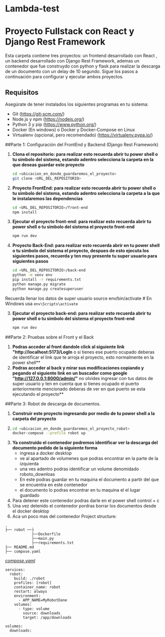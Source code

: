 # Lambda-test
# Proyecto Fullstack con React y Django Rest Framework

Esta carpeta contiene tres proyectos: un frontend desarrollado con React , un backend desarrollado con Django Rest Framework, ademas un contenedor que fue construydo con python y flask para realizar la descarga de un documento con un delay de 10 segundo. Sigue los pasos a continuación para configurar y ejecutar ambos proyectos.

## Requisitos

Asegúrate de tener instalados los siguientes programas en tu sistema:

- Git (https://git-scm.com/)
- Node.js y npm (https://nodejs.org/)
- Python 3 y pip (https://www.python.org/)
- Docker (En windows) o Docker y Docker-Compose en Linux
- Virtualenv (opcional, pero recomendado) (https://virtualenv.pypa.io/)


##Parte 1: Configuración del FrontEnd y Backend  (Django Rest Framework)

1. **Clona el repositorio: para realizar esto recuerda abrir tu power shell o tu simbolo del sistema, estando adentro selecciona la carpeta en la que deseas guardar este proyecto**

   ```bash
   cd <ubicacion_en_donde_guardaremos_el_proyecto>
   git clone <URL_DEL_REPOSITORIO>
2. **Proyecto FrontEnd: para realizar esto recuerda abrir tu power shell o tu simbolo del sistema, estando adentro selecciona la carpeta a la que le instalaremos las dependencias**

   ```bash
   cd <URL_DEL_REPOSITORIO>/front-end
   npm install
3. **Ejecutar el proyecto front-end: para realizar esto recuerda abrir tu power shell o tu simbolo del sistema el proyecto front-end**

   ```bash
   npm run dev

4. **Proyecto Back-End: para realizar esto recuerda abrir en tu power shell o tu simbolo del sistema el proyecto, despues de esto ejecuta los siguientes pasos, recuerda y ten muy presente tu super usuario para siguientes pasos**

   ```bash
   cd <URL_DEL_REPOSITORIO>/back-end
   python -m venv env
   pip install -r requirements.txt
   python manage.py migrate
   python manage.py createsuperuser
   
Recuerda llenar los datos de super usuario
source env/bin/activate  # En Windows usa `env\Scripts\activate`

3. **Ejecutar el proyecto back-end: para realizar esto recuerda abrir tu power shell o tu simbolo del sistema el proyecto front-end**

   ```bash
   npm run dev

##Parte 2: Pruebas sobre el Front y el Back
1. **Podras acceder al front dandole click al siguiente link "http://localhost:5173/LogIn** o si tienes ese puerto ocupado deberas de identificar el link que te arroja el proyecto, esto normalmente en la power shell**
2. **Podras acceder al back y mirar sus modificaciones copiando y pegando el siguiente link en un buscador como google "http://127.0.0.1:8000/admin/"** no olvides ingresar con tus datos de super usuario y ten en cuenta que si tienes ocupado el puerto anteriormente mencionado deberas de ver en que puerto se esta ejecutando el proyecto**

##Parte 3: Robot de descarga de documentos.
1. **Construir este proyecto ingresando por medio de tu power shell a la carpeta del proyecto**
2. ```bash
   cd <ubicacion_en_donde_guardaremos_el_proyecto_robot>
   docker-compose --profile robot up
3. **Ya construido el contenedor podremos identificar ver la descarga del documento pedido de la siguiente forma**
   -  ingresa a docker desktop
   -  ve al apartado de volumenes que podras encontrar en la parte de la izquierda
   -  una ves adentro podras identificar un volume denomidado roboto_downloas
   -  En este podras guardar en tu maquina el documento a partir del que se encuentra en este contenedor
   -  el documento lo podras encontrar en tu maquina el el lugar guardado
4. Para detener este contenedor podras darle en el power shell control + c
5. Una vez detenido el contenedor pordras borrar los documentos desde el docker desktop
6. Aca un poco mas del contenedor
   Project structure:

```
.
├── robot ──├
            ├──Dockerfile
            ├──main.py
            ├──requirements.txt
├── README.md
├── compose.yaml
```

[_compose.yaml_](compose.yaml)

```
services:
  robot:
    build: ./robot
    profiles: [robot]
    container_name: robot
    restart: always
    environment:
      - APP_NAME=MyRobotDane
    volumes:
      - type: volume
        source: downloads
        target: /app/downloads

volumes:
  downloads:

```
   
   


   
